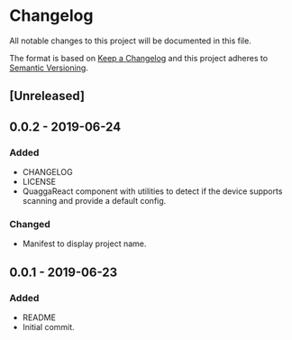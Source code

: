 # Changelog
All notable changes to this project will be documented in this file.

The format is based on [Keep a Changelog](http://keepachangelog.com/en/1.0.0/)
and this project adheres to [Semantic Versioning](http://semver.org/spec/v2.0.0.html).

## [Unreleased]

## 0.0.2 - 2019-06-24
### Added
- CHANGELOG
- LICENSE
- QuaggaReact component with utilities to detect if the device supports scanning and provide a default config.

### Changed
- Manifest to display project name.

## 0.0.1 - 2019-06-23
### Added
- README
- Initial commit.

[0.0.1]: https://github.com/ja-mescher/nfp-tracker/releases/tag/0.0.1
